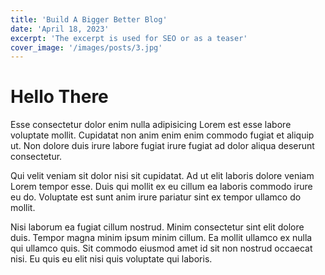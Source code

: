 ```yaml
---
title: 'Build A Bigger Better Blog'
date: 'April 18, 2023'
excerpt: 'The excerpt is used for SEO or as a teaser'
cover_image: '/images/posts/3.jpg'
---
```


# Hello There

Esse consectetur dolor enim nulla adipisicing Lorem est esse labore voluptate mollit. Cupidatat non anim enim enim commodo fugiat et aliquip ut. Non dolore duis irure labore fugiat irure fugiat ad dolor aliqua deserunt consectetur.

Qui velit veniam sit dolor nisi sit cupidatat. Ad ut elit laboris dolore veniam Lorem tempor esse. Duis qui mollit ex eu cillum ea laboris commodo irure eu do. Voluptate est sunt anim irure pariatur sint ex tempor ullamco do mollit.

Nisi laborum ea fugiat cillum nostrud. Minim consectetur sint elit dolore duis. Tempor magna minim ipsum minim cillum. Ea mollit ullamco ex nulla qui ullamco quis. Sit commodo eiusmod amet id sit non nostrud occaecat nisi. Eu quis eu elit nisi quis voluptate qui laboris.